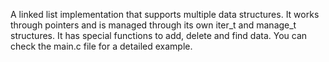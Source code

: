 A linked list implementation that supports multiple data structures. It works through pointers and is managed through its own iter_t and manage_t structures. It has special functions to add, delete and find data. You can check the main.c file for a detailed example.